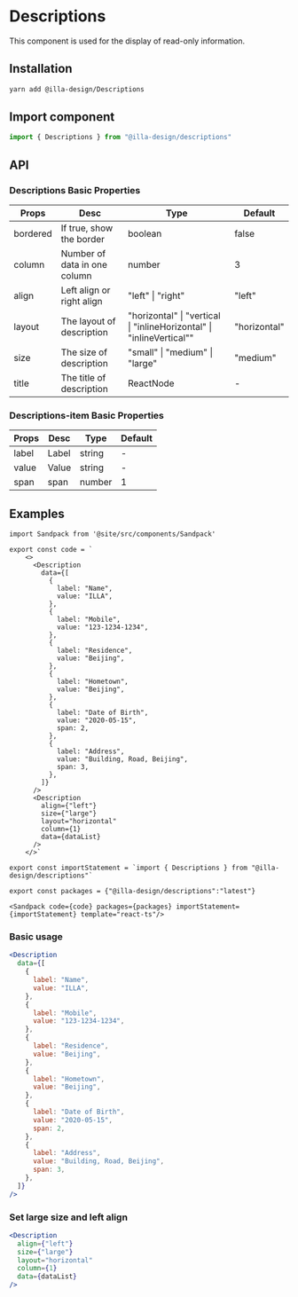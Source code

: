 # Descriptions

This component is used for the display of read-only information.

## Installation

```bash
yarn add @illa-design/Descriptions
```

## Import component

```jsx
import { Descriptions } from "@illa-design/descriptions"
```

## API

### Descriptions Basic Properties

| Props    | Desc                         | Type                                                         | Default      |
| -------- | ---------------------------- | ------------------------------------------------------------ | ------------ |
| bordered | If true, show the border     | boolean                                                      | false        |
| column   | Number of data in one column | number                                                       | 3            |
| align    | Left align or right align    | "left" \| "right"                                            | "left"       |
| layout   | The layout of description    | "horizontal" \| "vertical \|  "inlineHorizontal" \| "inlineVertical"" | "horizontal" |
| size     | The size of description      | "small" \| "medium" \| "large"                               | "medium"     |
| title    | The title of description     | ReactNode                                                    | -            |

### Descriptions-item Basic Properties

| Props | Desc  | Type   | Default |
| ----- | ----- | ------ | ------- |
| label | Label | string | -       |
| value | Value | string | -       |
| span  | span  | number | 1       |

## Examples
```mdx-code-block
import Sandpack from '@site/src/components/Sandpack'

export const code = `
    <>
      <Description
        data={[
          {
            label: "Name",
            value: "ILLA",
          },
          {
            label: "Mobile",
            value: "123-1234-1234",
          },
          {
            label: "Residence",
            value: "Beijing",
          },
          {
            label: "Hometown",
            value: "Beijing",
          },
          {
            label: "Date of Birth",
            value: "2020-05-15",
            span: 2,
          },
          {
            label: "Address",
            value: "Building, Road, Beijing",
            span: 3,
          },
        ]}
      />
      <Description
        align={"left"}
        size={"large"}
        layout="horizontal"
        column={1}
        data={dataList}
      />
    </>`

export const importStatement = `import { Descriptions } from "@illa-design/descriptions"`

export const packages = {"@illa-design/descriptions":"latest"}

<Sandpack code={code} packages={packages} importStatement={importStatement} template="react-ts"/>
```
### Basic usage

```jsx
<Description
  data={[
    {
      label: "Name",
      value: "ILLA",
    },
    {
      label: "Mobile",
      value: "123-1234-1234",
    },
    {
      label: "Residence",
      value: "Beijing",
    },
    {
      label: "Hometown",
      value: "Beijing",
    },
    {
      label: "Date of Birth",
      value: "2020-05-15",
      span: 2,
    },
    {
      label: "Address",
      value: "Building, Road, Beijing",
      span: 3,
    },
  ]}
/>
```

### Set large size and left align

```jsx
<Description
  align={"left"}
  size={"large"}
  layout="horizontal"
  column={1}
  data={dataList}
/>
```
